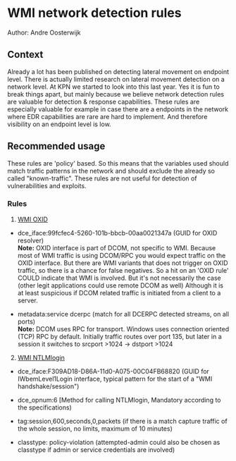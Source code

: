 # WMI network detection rules
Author: Andre Oosterwijk

## Context
Already a lot has been published on detecting lateral movement on endpoint level. There is actually limited research on lateral movement detection on a network level. At KPN we started to look into this last year. Yes it is fun to break things apart, but mainly because we believe network detection rules are valuable for detection & response capabilities. These rules are especially valuable for example in case there are a endpoints in the network where EDR capabilities are rare are hard to implement. And therefore visibility on an endpoint level is low.

## Recommended usage
These rules are 'policy' based. So this means that the variables used should match traffic patterns in the network and should exclude the already so called "known-traffic".
These rules are not useful for detection of vulnerabilities and exploits.

### Rules
1. [WMI OXID](1.WMI_rule_OXID.txt)

 - dce_iface:99fcfec4-5260-101b-bbcb-00aa0021347a	(GUID for OXID resolver) <br>
**Note:** OXID interface is part of DCOM, not specific to WMI. Because most of WMI traffic is using DCOM/RPC you would expect traffic on the OXID interface. 
But there are WMI variants that does not trigger on OXID traffic, so there is a chance for false negatives.
So a hit on an 'OXID rule' COULD indicate that WMI is involved. But it's not necessarily the case (other legit applications could use remote DCOM as well)
Although it is at least suspicious if DCOM related traffic is initiated from a client to a server.


 - metadata:service dcerpc	(match for all DCERPC detected streams, on all ports) <br>
**Note:** DCOM uses RPC for transport. Windows uses connection oriented (TCP) RPC by default. Initially traffic routes over port 135, but later in a session it switches to srcport >1024 -> dstport >1024

2. [WMI NTLMlogin](2.WMI_rule_NTLMLogin.txt)


 - dce_iface:F309AD18-D86A-11d0-A075-00C04FB68820	(GUID for IWbemLevel1Login interface, typical pattern for the start of a "WMI handshake/session")

 - dce_opnum:6	[Method for calling NTLMlogin, Mandatory according to the specifications)

 - tag:session,600,seconds,0,packets	(if there is a match capture traffic of the whole session, no limits, maximum of 10 minutes)

 - classtype: policy-violation	(attempted-admin could also be chosen as classtype if admin or service credentials are involved)
